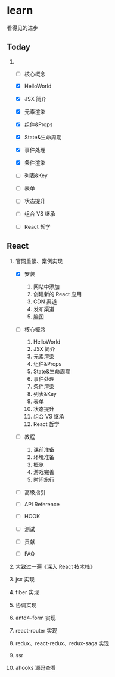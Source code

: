 # learn

看得见的进步

## Today

1. - [ ] 核心概念

   - [x] HelloWorld
   - [x] JSX 简介
   - [x] 元素渲染
   - [x] 组件&Props
   - [x] State&生命周期
   - [x] 事件处理
   - [x] 条件渲染
   - [ ] 列表&Key
   - [ ] 表单
   - [ ] 状态提升
   - [ ] 组合 VS 继承
   - [ ] React 哲学

## React

1. 官网重读、案例实现

   - [x] 安装

     1. 网站中添加
     2. 创建新的 React 应用
     3. CDN 渠道
     4. 发布渠道
     5. 脑图

   - [ ] 核心概念

     1. HelloWorld
     2. JSX 简介
     3. 元素渲染
     4. 组件&Props
     5. State&生命周期
     6. 事件处理
     7. 条件渲染
     8. 列表&Key
     9. 表单
     10. 状态提升
     11. 组合 VS 继承
     12. React 哲学

   - [ ] 教程

     1. 课前准备
     2. 环境准备
     3. 概览
     4. 游戏完善
     5. 时间旅行

   - [ ] 高级指引

   - [ ] API Reference

   - [ ] HOOK

   - [ ] 测试

   - [ ] 贡献

   - [ ] FAQ

2. 大致过一遍《深入 React 技术栈》
3. jsx 实现
4. fiber 实现
5. 协调实现
6. antd4-form 实现
7. react-router 实现
8. redux、react-redux、redux-saga 实现
9. ssr
10. ahooks 源码查看
